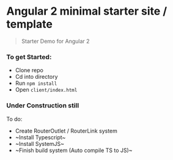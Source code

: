 # Angular 2 minimal starter site / template

> Starter Demo for Angular 2

### To get Started:

* Clone repo
* Cd into directory
* Run `npm install`
* Open `client/index.html`

### Under Construction still

To do:

* Create RouterOutlet / RouterLink system
* ~Install Typescript~
* ~Install SystemJS~
* ~Finish build system (Auto compile TS to JS)~

